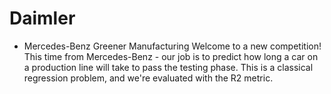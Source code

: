 # Daimler
- Mercedes-Benz Greener Manufacturing
Welcome to a new competition! This time from Mercedes-Benz - our job is to predict how long a car on a production line will take to pass the testing phase. This is a classical regression problem, and we're evaluated with the R2 metric.
